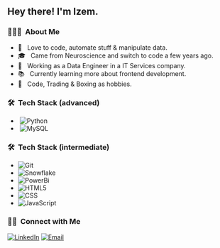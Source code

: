 
<h2> Hey there! I'm Izem.</h2>

<h3> 👨🏻‍💻 &nbsp;About Me </h3>

- 🤔 &nbsp; Love to code, automate stuff & manipulate data.
- 🎓 &nbsp; Came from Neuroscience and switch to code a few years ago.
- 💼 &nbsp; Working as a Data Engineer in a IT Services company.
- 📚 &nbsp; Currently learning more about frontend development.
- 🌱 &nbsp; Code, Trading & Boxing as hobbies.

<h3> 🛠 &nbsp;Tech Stack (advanced)</h3>

- &nbsp;![Python](https://img.shields.io/badge/-Python-333333?style=flat&logo=python)
- &nbsp;![MySQL](https://img.shields.io/badge/-MySQL-333333?style=flat&logo=mysql)
 
<h3> 🛠 &nbsp;Tech Stack (intermediate)</h3>

-  ![Git](https://img.shields.io/badge/-Git-333333?style=flat&logo=git)
-  ![Snowflake](https://img.shields.io/badge/-Snowflake-333333?style=flat&logo=snowflake)
-  ![PowerBi](https://img.shields.io/badge/-PowerBI-333333?style=flat&logo=powerbi)
-  ![HTML5](https://img.shields.io/badge/-HTML5-333333?style=flat&logo=HTML5)
-  ![CSS](https://img.shields.io/badge/-CSS-333333?style=flat&logo=CSS3&logoColor=1572B6)
-  ![JavaScript](https://img.shields.io/badge/-JavaScript-333333?style=flat&logo=javascript)


<h3> 🤝🏻 &nbsp;Connect with Me </h3>

<p align="center">

<a href="https://www.linkedin.com/in/izem-mangione/"><img alt="LinkedIn" src="https://img.shields.io/badge/LinkedIn-Izem%20Mangione-blue?style=flat-square&logo=linkedin"></a>
<a href="mailto:izem.mangione@gmail.com"><img alt="Email" src="https://img.shields.io/badge/Email-izem.mangione@gmail.com-blue?style=flat-square&logo=gmail"></a>

</p>
